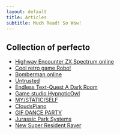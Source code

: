 ```yaml
---
layout: default
title: Articles
subtitle: Much Read! So Wow!
---
```


<div class="posts">
    <article class="post">
      <h1>Collection of perfecto</h1>
      <div class="entry">
        <ul class="list-unstyled">
            <li><a target="_blank" href="http://torinak.com/qaop#!encounter">
                <span class="glyphicon glyphicon-star"></span>
                Highway Encounter ZX Spectrum online
            </a></li>
            <li><a target="_blank" href="http://dizaina.net/z/robbo/?nosound">
                <span class="glyphicon glyphicon-star"></span>
                Cool retro game Robo!
            </a></li>
            <li><a target="_blank" href="http://gameofbombs.com/">
                <span class="glyphicon glyphicon-star"></span>
                Bomberman online
            </a></li>
            <li><a target="_blank" href="http://alexnisnevich.github.io/untrusted/">
                <span class="glyphicon glyphicon-star"></span>
                Untrusted
            </a></li>
            <li><a target="_blank" href="http://adarkroom.doublespeakgames.com/">
                <span class="glyphicon glyphicon-star"></span>
                Endless Text-Quest A Dark Room
            </a></li>
            <li><a target="_blank" href="http://hypnoticowl.com/games/">
                <span class="glyphicon glyphicon-star"></span>
                Game studio HypnoticOwl
            </a></li>
            <li><a target="_blank" href="http://mystaticself.com/#/info">
                <span class="glyphicon glyphicon-star"></span>
                MY/STATIC/SELF</a></li>
            <li><a target="_blank" href="http://labs.plan8.se/cloudspiano/">
                <span class="glyphicon glyphicon-star"></span>
                CloudsPiano</a></li>
            <li><a target="_blank" href="http://gifdanceparty.giphy.com/">
                <span class="glyphicon glyphicon-star"></span>
                GIF DANCE PARTY</a></li>
            <li><a target="_blank" href="http://jurassicsystems.com/">
                <span class="glyphicon glyphicon-star"></span>
                Jurassic Park Systems</a></li>
            <li><a target="_blank" href="http://games.jessefreeman.com/new-super-resident-raver/">
                <span class="glyphicon glyphicon-star"></span>
                New Super Resident Raver</a></li>
        </ul>
      </div>
    </article>
</div>
